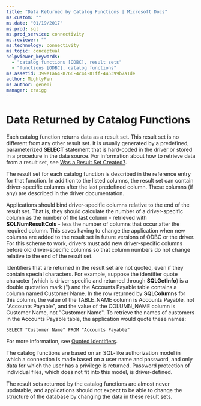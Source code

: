 ```yaml
---
title: "Data Returned by Catalog Functions | Microsoft Docs"
ms.custom: ""
ms.date: "01/19/2017"
ms.prod: sql
ms.prod_service: connectivity
ms.reviewer: ""
ms.technology: connectivity
ms.topic: conceptual
helpviewer_keywords: 
  - "catalog functions [ODBC], result sets"
  - "functions [ODBC], catalog functions"
ms.assetid: 399e1a64-8766-4c44-81ff-445399b7a1de
author: MightyPen
ms.author: genemi
manager: craigg
---
```

# Data Returned by Catalog Functions
Each catalog function returns data as a result set. This result set is no different from any other result set. It is usually generated by a predefined, parameterized **SELECT** statement that is hard-coded in the driver or stored in a procedure in the data source. For information about how to retrieve data from a result set, see [Was a Result Set Created?](../../../odbc/reference/develop-app/was-a-result-set-created.md).  
  
 The result set for each catalog function is described in the reference entry for that function. In addition to the listed columns, the result set can contain driver-specific columns after the last predefined column. These columns (if any) are described in the driver documentation.  
  
 Applications should bind driver-specific columns relative to the end of the result set. That is, they should calculate the number of a driver-specific column as the number of the last column - retrieved with **SQLNumResultCols** - less the number of columns that occur after the required column. This saves having to change the application when new columns are added to the result set in future versions of ODBC or the driver. For this scheme to work, drivers must add new driver-specific columns before old driver-specific columns so that column numbers do not change relative to the end of the result set.  
  
 Identifiers that are returned in the result set are not quoted, even if they contain special characters. For example, suppose the identifier quote character (which is driver-specific and returned through **SQLGetInfo**) is a double quotation mark (") and the Accounts Payable table contains a column named Customer Name. In the row returned by **SQLColumns** for this column, the value of the TABLE_NAME column is Accounts Payable, not "Accounts Payable", and the value of the COLUMN_NAME column is Customer Name, not "Customer Name". To retrieve the names of customers in the Accounts Payable table, the application would quote these names:  
  
```  
SELECT "Customer Name" FROM "Accounts Payable"  
```  
  
 For more information, see [Quoted Identifiers](../../../odbc/reference/develop-app/quoted-identifiers.md).  
  
 The catalog functions are based on an SQL-like authorization model in which a connection is made based on a user name and password, and only data for which the user has a privilege is returned. Password protection of individual files, which does not fit into this model, is driver-defined.  
  
 The result sets returned by the catalog functions are almost never updatable, and applications should not expect to be able to change the structure of the database by changing the data in these result sets.
